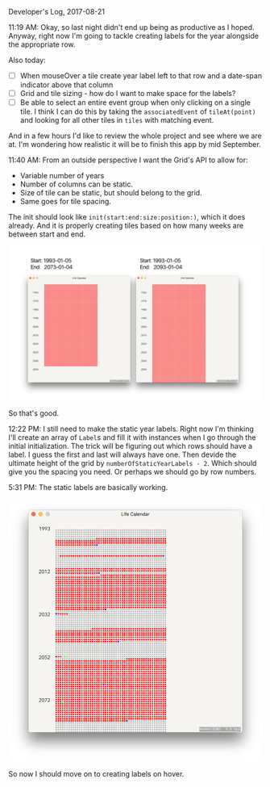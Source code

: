 Developer's Log, 2017-08-21

11:19 AM: Okay, so last night didn't end up being as productive as I hoped. Anyway, right now I'm going to tackle creating labels for the year alongside the appropriate row.

Also today:
- [ ] When mouseOver a tile create year label left to that row and a date-span indicator above that column
- [ ] Grid and tile sizing - how do I want to make space for the labels?
- [ ] Be able to select an entire event group when only clicking on a single tile. I think I can do this by taking the `associatedEvent` of `tileAt(point)` and looking for all other tiles in `tiles` with matching event.

And in a few hours I'd like to review the whole project and see where we are at. I'm wondering how realistic it will be to finish this app by mid September.

11:40 AM: From an outside perspective I want the Grid's API to allow for:

- Variable number of years
- Number of columns can be static.
- Size of tile can be static, but should belong to the grid.
- Same goes for tile spacing.

The init should look like `init(start:end:size:position:)`, which it does already. And it is properly creating tiles based on how many weeks are between start and end.

![Fig 1](./embed%20images/2017-08-21%20Fig%201.png)

So that's good.

12:22 PM: I still need to make the static year labels. Right now I'm thinking I'll create an array of `Label`s and fill it with instances when I go through the initial initialization. The trick will be figuring out which rows should have a label. I guess the first and last will always have one. Then devide the ultimate height of the grid by  `numberOfStaticYearLabels - 2`. Which should give you the spacing you need. Or perhaps we should go by row numbers.

5:31 PM: The static labels are basically working.

![Fig 2](./embed%20images/2017-08-21%20Fig%202.png)

So now I should move on to creating labels on hover.
